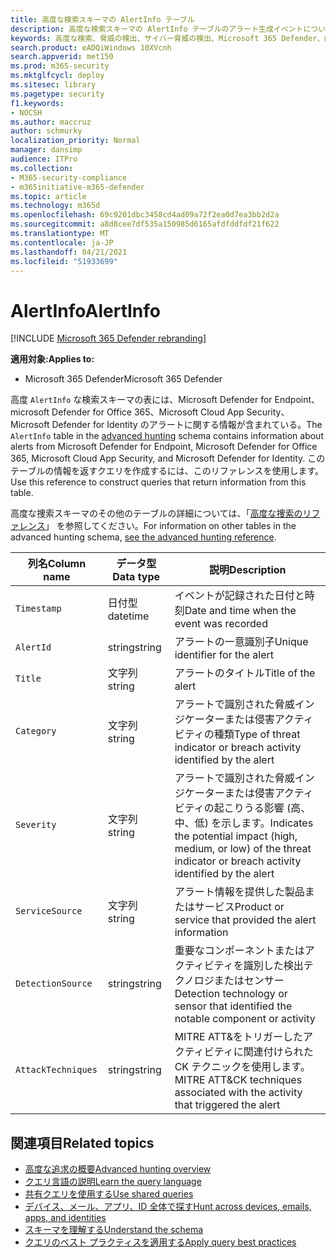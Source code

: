 ```yaml
---
title: 高度な検索スキーマの AlertInfo テーブル
description: 高度な検索スキーマの AlertInfo テーブルのアラート生成イベントについて説明します。
keywords: 高度な検索、脅威の検出、サイバー脅威の検出、Microsoft 365 Defender、microsoft 365、m365、検索、クエリ、テレメトリ、スキーマ参照、kusto、テーブル、列、データ型、説明、AlertInfo、アラート、重大度、カテゴリ、MITRE、ATT&CK、Microsoft Defender for Endpoint、Microsoft Defender for Office 365、Microsoft Cloud App Security、MCAS、Microsoft Defender for Microsoft Identity
search.product: eADQiWindows 10XVcnh
search.appverid: met150
ms.prod: m365-security
ms.mktglfcycl: deploy
ms.sitesec: library
ms.pagetype: security
f1.keywords:
- NOCSH
ms.author: maccruz
author: schmurky
localization_priority: Normal
manager: dansimp
audience: ITPro
ms.collection:
- M365-security-compliance
- m365initiative-m365-defender
ms.topic: article
ms.technology: m365d
ms.openlocfilehash: 69c9201dbc3458cd4ad09a72f2ea0d7ea3bb2d2a
ms.sourcegitcommit: a8d8cee7df535a150985d6165afdfddfdf21f622
ms.translationtype: MT
ms.contentlocale: ja-JP
ms.lasthandoff: 04/21/2021
ms.locfileid: "51933699"
---
```

# <a name="alertinfo"></a><span data-ttu-id="a5eb6-104">AlertInfo</span><span class="sxs-lookup"><span data-stu-id="a5eb6-104">AlertInfo</span></span>

[!INCLUDE [Microsoft 365 Defender rebranding](../includes/microsoft-defender.md)]


<span data-ttu-id="a5eb6-105">**適用対象:**</span><span class="sxs-lookup"><span data-stu-id="a5eb6-105">**Applies to:**</span></span>
- <span data-ttu-id="a5eb6-106">Microsoft 365 Defender</span><span class="sxs-lookup"><span data-stu-id="a5eb6-106">Microsoft 365 Defender</span></span>



<span data-ttu-id="a5eb6-107">高度 `AlertInfo` な検索スキーマ[](advanced-hunting-overview.md)の表には、Microsoft Defender for Endpoint、microsoft Defender for Office 365、Microsoft Cloud App Security、Microsoft Defender for Identity のアラートに関する情報が含まれている。</span><span class="sxs-lookup"><span data-stu-id="a5eb6-107">The `AlertInfo` table in the [advanced hunting](advanced-hunting-overview.md) schema contains information about alerts from Microsoft  Defender for Endpoint, Microsoft Defender for Office 365, Microsoft Cloud App Security, and Microsoft Defender for Identity.</span></span> <span data-ttu-id="a5eb6-108">このテーブルの情報を返すクエリを作成するには、このリファレンスを使用します。</span><span class="sxs-lookup"><span data-stu-id="a5eb6-108">Use this reference to construct queries that return information from this table.</span></span>

<span data-ttu-id="a5eb6-109">高度な捜索スキーマのその他のテーブルの詳細については、「[高度な捜索のリファレンス](advanced-hunting-schema-tables.md)」 を参照してください。</span><span class="sxs-lookup"><span data-stu-id="a5eb6-109">For information on other tables in the advanced hunting schema, [see the advanced hunting reference](advanced-hunting-schema-tables.md).</span></span>

| <span data-ttu-id="a5eb6-110">列名</span><span class="sxs-lookup"><span data-stu-id="a5eb6-110">Column name</span></span> | <span data-ttu-id="a5eb6-111">データ型</span><span class="sxs-lookup"><span data-stu-id="a5eb6-111">Data type</span></span> | <span data-ttu-id="a5eb6-112">説明</span><span class="sxs-lookup"><span data-stu-id="a5eb6-112">Description</span></span> |
|-------------|-----------|-------------|
| `Timestamp` | <span data-ttu-id="a5eb6-113">日付型</span><span class="sxs-lookup"><span data-stu-id="a5eb6-113">datetime</span></span> | <span data-ttu-id="a5eb6-114">イベントが記録された日付と時刻</span><span class="sxs-lookup"><span data-stu-id="a5eb6-114">Date and time when the event was recorded</span></span> |
| `AlertId` | <span data-ttu-id="a5eb6-115">string</span><span class="sxs-lookup"><span data-stu-id="a5eb6-115">string</span></span> | <span data-ttu-id="a5eb6-116">アラートの一意識別子</span><span class="sxs-lookup"><span data-stu-id="a5eb6-116">Unique identifier for the alert</span></span> |
| `Title` | <span data-ttu-id="a5eb6-117">文字列</span><span class="sxs-lookup"><span data-stu-id="a5eb6-117">string</span></span> | <span data-ttu-id="a5eb6-118">アラートのタイトル</span><span class="sxs-lookup"><span data-stu-id="a5eb6-118">Title of the alert</span></span> |
| `Category` | <span data-ttu-id="a5eb6-119">文字列</span><span class="sxs-lookup"><span data-stu-id="a5eb6-119">string</span></span> | <span data-ttu-id="a5eb6-120">アラートで識別された脅威インジケーターまたは侵害アクティビティの種類</span><span class="sxs-lookup"><span data-stu-id="a5eb6-120">Type of threat indicator or breach activity identified by the alert</span></span> |
| `Severity` | <span data-ttu-id="a5eb6-121">文字列</span><span class="sxs-lookup"><span data-stu-id="a5eb6-121">string</span></span> | <span data-ttu-id="a5eb6-122">アラートで識別された脅威インジケーターまたは侵害アクティビティの起こりうる影響 (高、中、低) を示します。</span><span class="sxs-lookup"><span data-stu-id="a5eb6-122">Indicates the potential impact (high, medium, or low) of the threat indicator or breach activity identified by the alert</span></span> |
| `ServiceSource` | <span data-ttu-id="a5eb6-123">文字列</span><span class="sxs-lookup"><span data-stu-id="a5eb6-123">string</span></span> | <span data-ttu-id="a5eb6-124">アラート情報を提供した製品またはサービス</span><span class="sxs-lookup"><span data-stu-id="a5eb6-124">Product or service that provided the alert information</span></span> |
| `DetectionSource` | <span data-ttu-id="a5eb6-125">string</span><span class="sxs-lookup"><span data-stu-id="a5eb6-125">string</span></span> | <span data-ttu-id="a5eb6-126">重要なコンポーネントまたはアクティビティを識別した検出テクノロジまたはセンサー</span><span class="sxs-lookup"><span data-stu-id="a5eb6-126">Detection technology or sensor that identified the notable component or activity</span></span> |
| `AttackTechniques` | <span data-ttu-id="a5eb6-127">string</span><span class="sxs-lookup"><span data-stu-id="a5eb6-127">string</span></span> | <span data-ttu-id="a5eb6-128">MITRE ATT&をトリガーしたアクティビティに関連付けられた CK テクニックを使用します。</span><span class="sxs-lookup"><span data-stu-id="a5eb6-128">MITRE ATT&CK techniques associated with the activity that triggered the alert</span></span> |

## <a name="related-topics"></a><span data-ttu-id="a5eb6-129">関連項目</span><span class="sxs-lookup"><span data-stu-id="a5eb6-129">Related topics</span></span>
- [<span data-ttu-id="a5eb6-130">高度な追求の概要</span><span class="sxs-lookup"><span data-stu-id="a5eb6-130">Advanced hunting overview</span></span>](advanced-hunting-overview.md)
- [<span data-ttu-id="a5eb6-131">クエリ言語の説明</span><span class="sxs-lookup"><span data-stu-id="a5eb6-131">Learn the query language</span></span>](advanced-hunting-query-language.md)
- [<span data-ttu-id="a5eb6-132">共有クエリを使用する</span><span class="sxs-lookup"><span data-stu-id="a5eb6-132">Use shared queries</span></span>](advanced-hunting-shared-queries.md)
- [<span data-ttu-id="a5eb6-133">デバイス、メール、アプリ、ID 全体で探す</span><span class="sxs-lookup"><span data-stu-id="a5eb6-133">Hunt across devices, emails, apps, and identities</span></span>](advanced-hunting-query-emails-devices.md)
- [<span data-ttu-id="a5eb6-134">スキーマを理解する</span><span class="sxs-lookup"><span data-stu-id="a5eb6-134">Understand the schema</span></span>](advanced-hunting-schema-tables.md)
- [<span data-ttu-id="a5eb6-135">クエリのベスト プラクティスを適用する</span><span class="sxs-lookup"><span data-stu-id="a5eb6-135">Apply query best practices</span></span>](advanced-hunting-best-practices.md)
